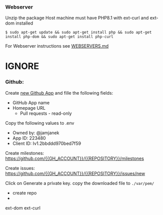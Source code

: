### Webserver

Unzip the package
Host machine must have PHP8.1 with ext-curl and ext-dom installed
```
$ sudo apt-get update && sudo apt-get install php && sudo apt-get install php-dom && sudo apt-get install php-curl
```

For Webserver instructions see [WEBSERVERS.md](WEBSERVERS.md)

# IGNORE
### Github:
Create [new Github App](https://github.com/settings/apps/new) and fille the following fields:
* GitHub App name
* Homepage URL
    * Pull requests - read-only

Copy the following values to .env
* Owned by: @jamjanek
* App ID: 223480
* Client ID: Iv1.2bbddd970bed7f59

Create milestones:
https://github.com/{{GH_ACCOUNT}}/{{REPOSITORY}}/milestones

Create issues:
https://github.com/{{GH_ACCOUNT}}/{{REPOSITORY}}/issues/new


Click on Generate a private key. copy the downloaded file to `./var/pem/`


* create repo
* 


ext-dom ext-curl